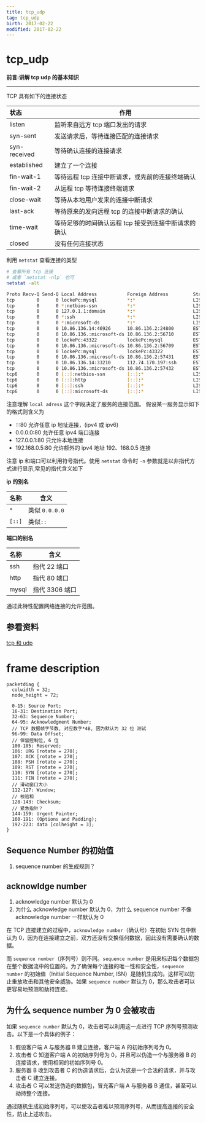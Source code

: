 ```yaml
---
title: tcp_udp
tag: tcp_udp
birth: 2017-02-22
modified: 2017-02-22
---
```


# tcp_udp

**前言:讲解 tcp udp 的基本知识**

---

TCP 具有如下的连接状态

| 状态         | 作用                                                |
| :----------- | --------------------------------------------------- |
| listen       | 监听来自远方 tcp 端口发出的请求                     |
| syn-sent     | 发送请求后，等待连接匹配的连接请求                  |
| syn-received | 等待确认连接的连接请求                              |
| established  | 建立了一个连接                                      |
| fin-wait-1   | 等待远程 tcp 连接中断请求，或先前的连接终端确认     |
| fin-wait-2   | 从远程 tcp 等待连接终端请求                         |
| close-wait   | 等待从本地用户发来的连接中断请求                    |
| last-ack     | 等待原来的发向远程 tcp 的连接中断请求的确认         |
| time-wait    | 等待足够的时间确认远程 tcp 接受到连接中断请求的确认 |
| closed       | 没有任何连接状态                                    |

利用 `netstat` 查看连接的类型

```bash
# 查看所有 tcp 连接
# 或者 `netstat -nlp` 也可
netstat -alt

Proto Recv-Q Send-Q Local Address           Foreign Address         State
tcp        0      0 lockePc:mysql           *:*                     LISTEN
tcp        0      0 *:netbios-ssn           *:*                     LISTEN
tcp        0      0 127.0.1.1:domain        *:*                     LISTEN
tcp        0      0 *:ssh                   *:*                     LISTEN
tcp        0      0 *:microsoft-ds          *:*                     LISTEN
tcp        0      0 10.86.136.14:46926      10.86.136.2:24800       ESTABLISHED
tcp        0      0 10.86.136.:microsoft-ds 10.86.136.2:56710       ESTABLISHED
tcp        0      0 lockePc:43322           lockePc:mysql           ESTABLISHED
tcp        0      0 10.86.136.:microsoft-ds 10.86.136.2:56709       ESTABLISHED
tcp        0      0 lockePc:mysql           lockePc:43322           ESTABLISHED
tcp        0      0 10.86.136.:microsoft-ds 10.86.136.2:57431       ESTABLISHED
tcp        0      0 10.86.136.14:33210      112.74.170.197:ssh      ESTABLISHED
tcp        0      0 10.86.136.:microsoft-ds 10.86.136.2:57432       ESTABLISHED
tcp6       0      0 [::]:netbios-ssn        [::]:*                  LISTEN
tcp6       0      0 [::]:http               [::]:*                  LISTEN
tcp6       0      0 [::]:ssh                [::]:*                  LISTEN
tcp6       0      0 [::]:microsoft-ds       [::]:*                  LISTEN

```

注意理解 `local adress` 这个字段决定了服务的连接范围。
假设某一服务显示如下的格式则含义为

- :::80 允许任意 ip 地址连接，(ipv4 或 ipv6)
- 0.0.0.0:80 允许任意 ipv4 端口连接
- 127.0.0.1:80 只允许本地连接
- 192.168.0.5:80 允许额外的 ipv4 地址 192、168.0.5 连接

注意 ip 和端口可以利用符号指代。使用 `netstat` 命令时
`-n` 参数就是以非指代方式进行显示,常见的指代含义如下

**ip 的别名**

| 名称   | 含义           |
| :----- | -------------- |
| `*`    | 类似 `0.0.0.0` |
| `[::]` | 类似`::`       |

**端口的别名**

| 名称  | 含义           |
| :---- | -------------- |
| ssh   | 指代 22 端口   |
| http  | 指代 80 端口   |
| mysql | 指代 3306 端口 |

通过此特性配置网络连接的允许范围。

## 参看资料

[tcp 和 udp](http://www.erg.abdn.ac.uk/users/gorry/course/inet-pages/packet-decode.html)

# frame description

```packetdiag
packetdiag {
  colwidth = 32;
  node_height = 72;

  0-15: Source Port;
  16-31: Destination Port;
  32-63: Sequence Number;
  64-95: Acknowledgment Number;
  // TCP 数据帧字节数, 对应数字*4B, 因为默认为 32 位 测试
  96-99: Data Offset;
  // 保留控制位, 6 位
  100-105: Reserved;
  106: URG [rotate = 270];
  107: ACK [rotate = 270];
  108: PSH [rotate = 270];
  109: RST [rotate = 270];
  110: SYN [rotate = 270];
  111: FIN [rotate = 270];
  // 滑动窗口大小
  112-127: Window;
  // 校验和
  128-143: Checksum;
  // 紧急指针？
  144-159: Urgent Pointer;
  160-191: (Options and Padding);
  192-223: data [colheight = 3];
}
```

## Sequence Number 的初始值

1. sequence number 的生成规则？

## acknowldge number

1. acknowledge number 默认为 0
2. 为什么 acknowledge number 默认为 0，为什么 sequence number 不像 acknowledge number 一样默认为 0

在 TCP 连接建立的过程中，`acknowledge number`（确认号）在初始 SYN 包中默认为 0，因为在连接建立之前，双方还没有交换任何数据，因此没有需要确认的数据。

而 `sequence number`（序列号）则不同。`sequence number` 是用来标识每个数据包在整个数据流中的位置的。为了确保每个连接的唯一性和安全性，`sequence number` 的初始值（Initial Sequence Number, ISN）是随机生成的。这样可以防止重放攻击和其他安全威胁。如果 `sequence number` 默认为 0，那么攻击者可以更容易地预测和劫持连接。

## 为什么 sequence number 为 0 会被攻击

如果 `sequence number` 默认为 0，攻击者可以利用这一点进行 TCP 序列号预测攻击。以下是一个具体的例子：

1. 假设客户端 A 与服务器 B 建立连接，客户端 A 的初始序列号为 0。
2. 攻击者 C 知道客户端 A 的初始序列号为 0，并且可以伪造一个与服务器 B 的连接请求，使用相同的初始序列号 0。
3. 服务器 B 收到攻击者 C 的伪造请求后，会认为这是一个合法的请求，并与攻击者 C 建立连接。
4. 攻击者 C 可以发送伪造的数据包，冒充客户端 A 与服务器 B 通信，甚至可以劫持整个连接。

通过随机生成初始序列号，可以使攻击者难以预测序列号，从而提高连接的安全性，防止上述攻击。
